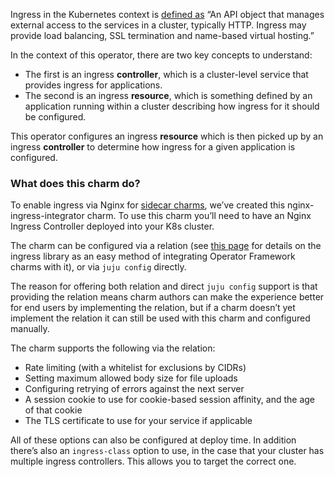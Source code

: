 Ingress in the Kubernetes context is [defined as](https://kubernetes.io/docs/concepts/services-networking/ingress/) “An API object that manages external access to the services in a cluster, typically HTTP. Ingress may provide load balancing, SSL termination and name-based virtual hosting.”

In the context of this operator, there are two key concepts to understand:

* The first is an ingress **controller**, which is a cluster-level service that provides ingress for applications.
* The second is an ingress **resource**, which is something defined by an application running within a cluster describing how ingress for it should be configured.

This operator configures an ingress **resource** which is then picked up by an ingress **controller** to determine how ingress for a given application is configured.

### What does this charm do?

To enable ingress via Nginx for [sidecar charms](https://discourse.charmhub.io/t/the-future-of-charmed-operators-on-kubernetes/4361), we’ve created this nginx-ingress-integrator charm. To use this charm you’ll need to have an Nginx Ingress Controller deployed into your K8s cluster.

The charm can be configured via a relation (see [this page](https://charmhub.io/nginx-ingress-integrator/libraries/ingress) for details on the ingress library as an easy method of integrating Operator Framework charms with it), or via `juju config` directly.

The reason for offering both relation and direct `juju config` support is that providing the relation means charm authors can make the experience better for end users by implementing the relation, but if a charm doesn’t yet implement the relation it can still be used with this charm and configured manually.

The charm supports the following via the relation:

* Rate limiting (with a whitelist for exclusions by CIDRs)
* Setting maximum allowed body size for file uploads
* Configuring retrying of errors against the next server
* A session cookie to use for cookie-based session affinity, and the age of that cookie
* The TLS certificate to use for your service if applicable

All of these options can also be configured at deploy time. In addition there’s also an `ingress-class` option to use, in the case that your cluster has multiple ingress controllers. This allows you to target the correct one.
